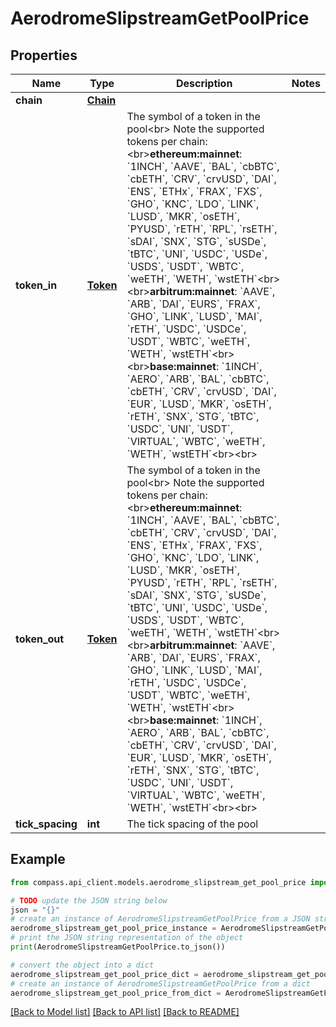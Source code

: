 # AerodromeSlipstreamGetPoolPrice


## Properties

Name | Type | Description | Notes
------------ | ------------- | ------------- | -------------
**chain** | [**Chain**](Chain.md) |  | 
**token_in** | [**Token**](Token.md) | The symbol of a token in the pool&lt;br&gt; Note the supported tokens per chain:&lt;br&gt;**ethereum:mainnet**:     &#x60;1INCH&#x60;, &#x60;AAVE&#x60;, &#x60;BAL&#x60;, &#x60;cbBTC&#x60;, &#x60;cbETH&#x60;, &#x60;CRV&#x60;, &#x60;crvUSD&#x60;, &#x60;DAI&#x60;, &#x60;ENS&#x60;, &#x60;ETHx&#x60;, &#x60;FRAX&#x60;, &#x60;FXS&#x60;, &#x60;GHO&#x60;, &#x60;KNC&#x60;, &#x60;LDO&#x60;, &#x60;LINK&#x60;, &#x60;LUSD&#x60;, &#x60;MKR&#x60;, &#x60;osETH&#x60;, &#x60;PYUSD&#x60;, &#x60;rETH&#x60;, &#x60;RPL&#x60;, &#x60;rsETH&#x60;, &#x60;sDAI&#x60;, &#x60;SNX&#x60;, &#x60;STG&#x60;, &#x60;sUSDe&#x60;, &#x60;tBTC&#x60;, &#x60;UNI&#x60;, &#x60;USDC&#x60;, &#x60;USDe&#x60;, &#x60;USDS&#x60;, &#x60;USDT&#x60;, &#x60;WBTC&#x60;, &#x60;weETH&#x60;, &#x60;WETH&#x60;, &#x60;wstETH&#x60;&lt;br&gt;&lt;br&gt;**arbitrum:mainnet**:     &#x60;AAVE&#x60;, &#x60;ARB&#x60;, &#x60;DAI&#x60;, &#x60;EURS&#x60;, &#x60;FRAX&#x60;, &#x60;GHO&#x60;, &#x60;LINK&#x60;, &#x60;LUSD&#x60;, &#x60;MAI&#x60;, &#x60;rETH&#x60;, &#x60;USDC&#x60;, &#x60;USDCe&#x60;, &#x60;USDT&#x60;, &#x60;WBTC&#x60;, &#x60;weETH&#x60;, &#x60;WETH&#x60;, &#x60;wstETH&#x60;&lt;br&gt;&lt;br&gt;**base:mainnet**:     &#x60;1INCH&#x60;, &#x60;AERO&#x60;, &#x60;ARB&#x60;, &#x60;BAL&#x60;, &#x60;cbBTC&#x60;, &#x60;cbETH&#x60;, &#x60;CRV&#x60;, &#x60;crvUSD&#x60;, &#x60;DAI&#x60;, &#x60;EUR&#x60;, &#x60;LUSD&#x60;, &#x60;MKR&#x60;, &#x60;osETH&#x60;, &#x60;rETH&#x60;, &#x60;SNX&#x60;, &#x60;STG&#x60;, &#x60;tBTC&#x60;, &#x60;USDC&#x60;, &#x60;UNI&#x60;, &#x60;USDT&#x60;, &#x60;VIRTUAL&#x60;, &#x60;WBTC&#x60;, &#x60;weETH&#x60;, &#x60;WETH&#x60;, &#x60;wstETH&#x60;&lt;br&gt;&lt;br&gt; | 
**token_out** | [**Token**](Token.md) | The symbol of a token in the pool&lt;br&gt; Note the supported tokens per chain:&lt;br&gt;**ethereum:mainnet**:     &#x60;1INCH&#x60;, &#x60;AAVE&#x60;, &#x60;BAL&#x60;, &#x60;cbBTC&#x60;, &#x60;cbETH&#x60;, &#x60;CRV&#x60;, &#x60;crvUSD&#x60;, &#x60;DAI&#x60;, &#x60;ENS&#x60;, &#x60;ETHx&#x60;, &#x60;FRAX&#x60;, &#x60;FXS&#x60;, &#x60;GHO&#x60;, &#x60;KNC&#x60;, &#x60;LDO&#x60;, &#x60;LINK&#x60;, &#x60;LUSD&#x60;, &#x60;MKR&#x60;, &#x60;osETH&#x60;, &#x60;PYUSD&#x60;, &#x60;rETH&#x60;, &#x60;RPL&#x60;, &#x60;rsETH&#x60;, &#x60;sDAI&#x60;, &#x60;SNX&#x60;, &#x60;STG&#x60;, &#x60;sUSDe&#x60;, &#x60;tBTC&#x60;, &#x60;UNI&#x60;, &#x60;USDC&#x60;, &#x60;USDe&#x60;, &#x60;USDS&#x60;, &#x60;USDT&#x60;, &#x60;WBTC&#x60;, &#x60;weETH&#x60;, &#x60;WETH&#x60;, &#x60;wstETH&#x60;&lt;br&gt;&lt;br&gt;**arbitrum:mainnet**:     &#x60;AAVE&#x60;, &#x60;ARB&#x60;, &#x60;DAI&#x60;, &#x60;EURS&#x60;, &#x60;FRAX&#x60;, &#x60;GHO&#x60;, &#x60;LINK&#x60;, &#x60;LUSD&#x60;, &#x60;MAI&#x60;, &#x60;rETH&#x60;, &#x60;USDC&#x60;, &#x60;USDCe&#x60;, &#x60;USDT&#x60;, &#x60;WBTC&#x60;, &#x60;weETH&#x60;, &#x60;WETH&#x60;, &#x60;wstETH&#x60;&lt;br&gt;&lt;br&gt;**base:mainnet**:     &#x60;1INCH&#x60;, &#x60;AERO&#x60;, &#x60;ARB&#x60;, &#x60;BAL&#x60;, &#x60;cbBTC&#x60;, &#x60;cbETH&#x60;, &#x60;CRV&#x60;, &#x60;crvUSD&#x60;, &#x60;DAI&#x60;, &#x60;EUR&#x60;, &#x60;LUSD&#x60;, &#x60;MKR&#x60;, &#x60;osETH&#x60;, &#x60;rETH&#x60;, &#x60;SNX&#x60;, &#x60;STG&#x60;, &#x60;tBTC&#x60;, &#x60;USDC&#x60;, &#x60;UNI&#x60;, &#x60;USDT&#x60;, &#x60;VIRTUAL&#x60;, &#x60;WBTC&#x60;, &#x60;weETH&#x60;, &#x60;WETH&#x60;, &#x60;wstETH&#x60;&lt;br&gt;&lt;br&gt; | 
**tick_spacing** | **int** | The tick spacing of the pool | 

## Example

```python
from compass.api_client.models.aerodrome_slipstream_get_pool_price import AerodromeSlipstreamGetPoolPrice

# TODO update the JSON string below
json = "{}"
# create an instance of AerodromeSlipstreamGetPoolPrice from a JSON string
aerodrome_slipstream_get_pool_price_instance = AerodromeSlipstreamGetPoolPrice.from_json(json)
# print the JSON string representation of the object
print(AerodromeSlipstreamGetPoolPrice.to_json())

# convert the object into a dict
aerodrome_slipstream_get_pool_price_dict = aerodrome_slipstream_get_pool_price_instance.to_dict()
# create an instance of AerodromeSlipstreamGetPoolPrice from a dict
aerodrome_slipstream_get_pool_price_from_dict = AerodromeSlipstreamGetPoolPrice.from_dict(aerodrome_slipstream_get_pool_price_dict)
```
[[Back to Model list]](../README.md#documentation-for-models) [[Back to API list]](../README.md#documentation-for-api-endpoints) [[Back to README]](../README.md)


